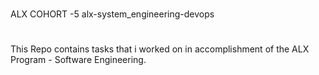 #
ALX
COHORT -5 
alx-system_engineering-devops
#
This Repo contains tasks that i worked on in accomplishment of the 
ALX Program - Software Engineering.

